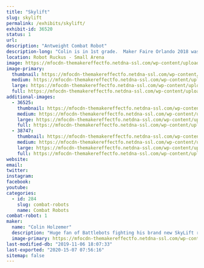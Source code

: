 ```yaml
---
title: "Skylift"
slug: skylift
permalink: /exhibits/skylift/
exhibit-id: 36520
status: 1
url: 
description: "Antweight Combat Robot"
description-long: "Colin is in 1st grade.  Maker Faire Orlando 2018 was his first robot fight and Maker Faire 2019 will be his fifth.  This year there are two more bots on the team in addition to SkyLift.  Rainbow Poison (Rylee) and Cliff Flipper (Adam)."
location: Robot Ruckus - Small Arena
image: https://mfocdn-themakereffectfo.netdna-ssl.com/wp-content/uploads/2019/08/127411-1-1024x768.jpg
image-primary:
  thumbnail: https://mfocdn-themakereffectfo.netdna-ssl.com/wp-content/uploads/2019/08/127411-1-150x150.jpg
  medium: https://mfocdn-themakereffectfo.netdna-ssl.com/wp-content/uploads/2019/08/127411-1-300x225.jpg
  large: https://mfocdn-themakereffectfo.netdna-ssl.com/wp-content/uploads/2019/08/127411-1-1024x768.jpg
  full: https://mfocdn-themakereffectfo.netdna-ssl.com/wp-content/uploads/2019/08/127411-1.jpg
additional-images:
  - 36525:
    thumbnail: https://mfocdn-themakereffectfo.netdna-ssl.com/wp-content/uploads/2019/08/MF2019Pic-1-150x150.jpg
    medium: https://mfocdn-themakereffectfo.netdna-ssl.com/wp-content/uploads/2019/08/MF2019Pic-1-207x300.jpg
    large: https://mfocdn-themakereffectfo.netdna-ssl.com/wp-content/uploads/2019/08/MF2019Pic-1-707x1024.jpg
    full: https://mfocdn-themakereffectfo.netdna-ssl.com/wp-content/uploads/2019/08/MF2019Pic-1.jpg
  - 38747:
    thumbnail: https://mfocdn-themakereffectfo.netdna-ssl.com/wp-content/uploads/2019/09/68592293_10158354858084179_6751553933497335808_o-150x150.jpg
    medium: https://mfocdn-themakereffectfo.netdna-ssl.com/wp-content/uploads/2019/09/68592293_10158354858084179_6751553933497335808_o-300x200.jpg
    large: https://mfocdn-themakereffectfo.netdna-ssl.com/wp-content/uploads/2019/09/68592293_10158354858084179_6751553933497335808_o-1024x683.jpg
    full: https://mfocdn-themakereffectfo.netdna-ssl.com/wp-content/uploads/2019/09/68592293_10158354858084179_6751553933497335808_o.jpg
website: 
email: 
twitter: 
instagram: 
facebook: 
youtube: 
categories:
  - id: 284
    slug: combat-robots
    name: Combat Robots
combat-robot: 1
maker:
  name: "Colin Holzemer"
  description: "Huge fan of Battlebots fighting his brand new SkyLift robot in the Antweight division.  "
  image-primary: https://mfocdn-themakereffectfo.netdna-ssl.com/wp-content/uploads/2018/11/ColinPic-300x231.jpg
last-modified-db: "2019-11-06 18:07:33"
last-exported: "2020-15-07 07:56:16"
sitemap: false
---
```

